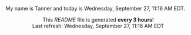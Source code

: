 My name is Tanner and today is Wednesday, September 27, 11:16 AM EDT.

<p align="center">This <i>README</i> file is generated <b>every 3 hours</b>!</br>Last refresh: Wednesday, September 27, 11:16 AM EDT<br /></p>
